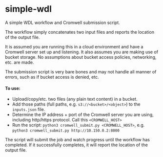 # simple-wdl
A simple WDL workflow and Cromwell submission script. 

The workflow simply concatenates two input files and reports the location of the output file.

It is assumed you are running this in a cloud environment and have a Cromwell server set up and listening. It also assumes you are making use of bucket storage. No assumptions about bucket access policies, networking, etc. are made.

The submission script is very bare bones and may not handle all manner of errors, such as if bucket access is denied, etc.

#### To use:

- Upload/copy/etc. two files (any plain text content) in a bucket. 
- Add those paths (full paths, e.g. `s3://<bucket>/<object>`) to the `inputs.json` file.
- Determine the IP address + port of the Cromwell server you are using, including http/https protocol. Call this `<CROMWELL_HOST>`
- Run the script: `python3 cromwell_submit.py <CROMWELL_HOST>`, e.g. `python3 cromwell_submit.py http://10.150.0.2:8000`

The script will submit the job and watch progress until the workflow has completed. If it successfully completes, it will report the location of the output file.